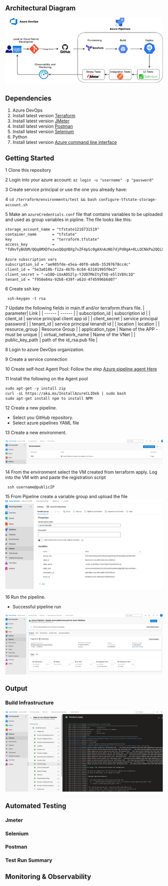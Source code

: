 ## Architectural Diagram
![alt text](diagram.png)
## Dependencies
1. Azure DevOps
2. Install latest version [Terraform](https://www.terraform.io/downloads.html)
3. Install  latest version [JMeter](https://jmeter.apache.org/download_jmeter.cgi)
4. Install latest version [Postman](https://www.postman.com/downloads/)
5. Install latest version [Selenium](https://sites.google.com/a/chromium.org/chromedriver/getting-started)
6. Python
7. Install  latest version  [Azure command line interface](https://docs.microsoft.com/en-us/cli/azure/install-azure-cli?view=azure-cli-latest)

## Getting Started
1 Clone this repository

2 Login into your azure account: `az login -u "username" -p "password"`

3 Create service principal or use the one you already have:

4 `cd /terraform/environments/test && bash configure-tfstate-storage-account.sh`

5 Make an `azureCredentials.conf` file that contains variables to be uploaded and used as group variables in pipline.
 The file looks like this:
  ```
  storage_account_name = "tfstate1216731519"
  container_name       = "tfstate"
  key                  = "terraform.tfstate"
  access_key           = "fdHvTyBUbM/QQq8MXDfezwsQQqVBXg7xZF4pSc0gAXnAzNb7djPd0gA+0LLQCNkPa2QQiXBlnkzB+ASt9z9jnQ=="

Azure subscription vars
subscription_id = "ae905fde-e5ea-40f0-a6db-35397678cc4c"
client_id = "5e3a010b-f12a-4b7b-8c84-63101995f0e3"
client_secret = "-w18Q~iUxAOS2ly-YJUD7MeItyTXQ-e5l1V8Xc1Q"
tenant_id = "f958e84a-92b8-439f-a62d-4f45996b6d07"
```
6 Create ssh key 
```
 ssh-keygen -t rsa 
```
7 Update the following fields in main.tf and/or terraform.tfvars file.
| parameter| Link |
| ------ | ------ |
| subscription_id | subscription id |
| client_id | service principal client app id |
| client_secret | service principal password |
| tenant_id | service principal tenandt id |
| location | location |
| resource_group | Resource Group |
| application_type | Name of the APP - must be unique |
| virtual_network_name | Name of the VNet |
| public_key_path | path of the id_rsa.pub file |

8 Login to azure DevOps organization.

9 Create a service connection

10 Create self-host Agent Pool: Follow the step [Azure pipeline agent Here](https://github.com/dawitanelay/Azure-Devops-Building-CI-CD-Pipeline/blob/aa7ac4b8b6053b2aa1bf9788b6945877473d85b7/Azure%20Pipeline%20Agent.pdf)

11 Install the following on the Agent pool 
```
sudo apt-get -y install zip 
curl -sL https://aka.ms/InstallAzureCLIDeb | sudo bash 
sudo apt-get install npm to install NPM
```
12 Create a new pipeline.
  - Select you GitHub repository.
  - Select azure pipelines YAML file
  
13 Create a new environment.

![environment](Screenshot/envorment.png)

14 From the environment select the VM created from terraform apply. Log into the VM with and paste the registration script
```
 ssh username@publicIP 
 ```
15 From Pipeline create a variable group and upload the file 
![ variable group ](Screenshot/conf.png)

16 Run the pipeline.
 - Successful pipeline run
 
 ![ stage ](Screenshot/stage.png)
## Output
### Build Infrastructure
![Terraform output](https://github.com/dawitanelay/Ensuring-Quality-Releases/blob/7b7abead099511d3e8b895bcbff20e029989a281/Screenshot/Terraform%20Task.png)

## Automated Testing
### Jmeter

### Selenium

### Postman

### Test Run Summary

## Monitoring & Observability
